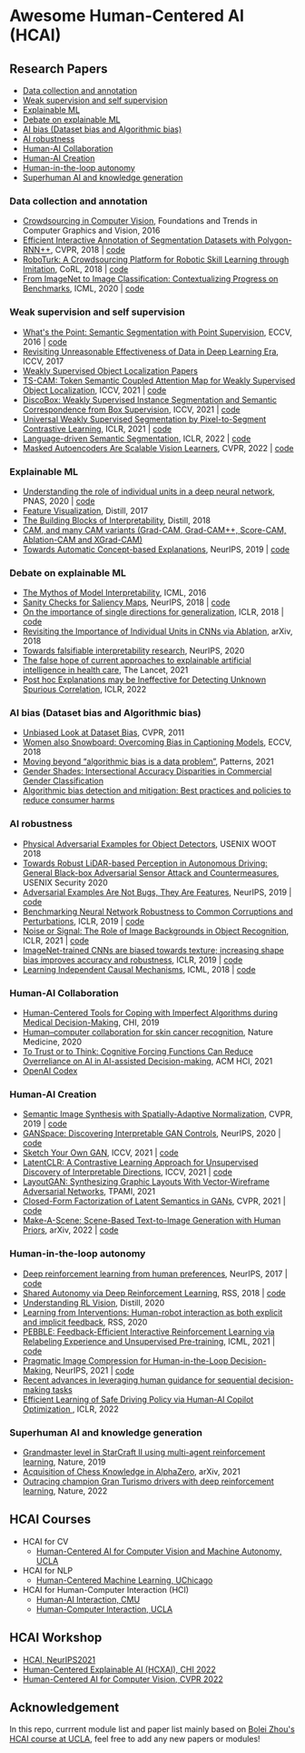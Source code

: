 # Awesome Human-Centered AI (HCAI)

## Research Papers

* [Data collection and annotation](#data-collection-and-annotation)
* [Weak supervision and self supervision](#weak-supervision-and-self-supervision)
* [Explainable ML](#explainable-ml)
* [Debate on explainable ML](#debate-on-explainable-ml)
* [AI bias (Dataset bias and Algorithmic bias)](#ai-bias-dataset-bias-and-algorithmic-bias)
* [AI robustness](#ai-robustness)
* [Human-AI Collaboration](#human-ai-collaboration)
* [Human-AI Creation](#human-ai-creation)
* [Human-in-the-loop autonomy](#human-in-the-loop-autonomy)
* [Superhuman AI and knowledge generation](#superhuman-ai-and-knowledge-generation)


### Data collection and annotation

- [Crowdsourcing in Computer Vision](https://arxiv.org/abs/1611.02145), Foundations and Trends in Computer Graphics and Vision, 2016
- [Efficient Interactive Annotation of Segmentation Datasets with Polygon-RNN++](https://arxiv.org/abs/1803.09693), CVPR, 2018 | [code](http://www.cs.toronto.edu/polyrnn/)
- [RoboTurk: A Crowdsourcing Platform for Robotic Skill Learning through Imitation](https://arxiv.org/abs/1811.02790), CoRL, 2018 | [code](https://roboturk.stanford.edu/)
- [From ImageNet to Image Classification: Contextualizing Progress on Benchmarks](https://arxiv.org/abs/2005.11295), ICML, 2020 | [code](https://github.com/MadryLab/ImageNetMultiLabel)

### Weak supervision and self supervision

- [What's the Point: Semantic Segmentation with Point Supervision](https://arxiv.org/abs/1506.02106), ECCV, 2016 | [code](https://github.com/abearman/whats-the-point1)
- [Revisiting Unreasonable Effectiveness of Data in Deep Learning Era](https://arxiv.org/abs/1707.02968), ICCV, 2017 
- [Weakly Supervised Object Localization Papers](https://github.com/xiaomengyc/Weakly-Supervised-Object-Localization)
- [TS-CAM: Token Semantic Coupled Attention Map for Weakly Supervised Object Localization](https://arxiv.org/abs/2103.14862), ICCV, 2021 | [code](https://github.com/vasgaowei/TS-CAM)
- [DiscoBox: Weakly Supervised Instance Segmentation and Semantic Correspondence from Box Supervision](https://arxiv.org/abs/2105.06464), ICCV, 2021 | [code](https://github.com/NVlabs/DiscoBox)
- [Universal Weakly Supervised Segmentation by Pixel-to-Segment Contrastive Learning](https://arxiv.org/abs/2105.00957), ICLR, 2021 | [code](https://github.com/twke18/SPML)
- [Language-driven Semantic Segmentation](https://arxiv.org/abs/2201.03546), ICLR, 2022 | [code](https://github.com/isl-org/lang-seg)
- [Masked Autoencoders Are Scalable Vision Learners](https://arxiv.org/abs/2111.06377), CVPR, 2022 | [code](https://github.com/facebookresearch/mae)

### Explainable ML

- [Understanding the role of individual units in a deep neural network](https://www.pnas.org/doi/10.1073/pnas.1907375117), PNAS, 2020 | [code](https://github.com/davidbau/dissect)
- [Feature Visualization](https://distill.pub/2017/feature-visualization/), Distill, 2017
- [The Building Blocks of Interpretability](https://distill.pub/2018/building-blocks/), Distill, 2018
- [CAM, and many CAM variants (Grad-CAM, Grad-CAM++, Score-CAM, Ablation-CAM and XGrad-CAM)](https://github.com/jacobgil/pytorch-grad-cam)
- [Towards Automatic Concept-based Explanations](https://arxiv.org/abs/1902.03129), NeurIPS, 2019 | [code](https://github.com/amiratag/ACE)

### Debate on explainable ML

- [The Mythos of Model Interpretability](https://arxiv.org/abs/1606.03490), ICML, 2016
- [Sanity Checks for Saliency Maps](https://arxiv.org/abs/1810.03292), NeurIPS, 2018 | [code](https://github.com/adebayoj/sanity_checks_saliency)
- [On the importance of single directions for generalization](https://arxiv.org/abs/1803.06959), ICLR, 2018 | [code](https://github.com/toshalpatel/Single-Directions)
- [Revisiting the Importance of Individual Units in CNNs via Ablation](https://arxiv.org/abs/1806.02891), arXiv, 2018
- [Towards falsifiable interpretability research](https://arxiv.org/abs/2010.12016), NeurIPS, 2020 
- [The false hope of current approaches to explainable artificial intelligence in health care](https://www.thelancet.com/journals/landig/article/PIIS2589-7500(21)00208-9/fulltext), The Lancet, 2021
- [Post hoc Explanations may be Ineffective for Detecting Unknown Spurious Correlation](https://openreview.net/forum?id=xNOVfCCvDpM), ICLR, 2022

### AI bias (Dataset bias and Algorithmic bias)

- [Unbiased Look at Dataset Bias](https://people.csail.mit.edu/torralba/publications/datasets_cvpr11.pdf), CVPR, 2011
- [Women also Snowboard: Overcoming Bias in Captioning Models](https://arxiv.org/abs/1803.09797), ECCV, 2018
- [Moving beyond “algorithmic bias is a data problem”](https://www.ncbi.nlm.nih.gov/pmc/articles/PMC8085589/), Patterns, 2021
- [Gender Shades: Intersectional Accuracy Disparities in Commercial Gender Classification](https://proceedings.mlr.press/v81/buolamwini18a/buolamwini18a.pdf)
- [Algorithmic bias detection and mitigation: Best practices and policies to reduce consumer harms](https://www.brookings.edu/research/algorithmic-bias-detection-and-mitigation-best-practices-and-policies-to-reduce-consumer-harms/)

### AI robustness

- [Physical Adversarial Examples for Object Detectors](https://arxiv.org/abs/1807.07769), USENIX WOOT 2018
- [Towards Robust LiDAR-based Perception in Autonomous Driving: General Black-box Adversarial Sensor Attack and Countermeasures](https://arxiv.org/abs/2006.16974), USENIX Security 2020
- [Adversarial Examples Are Not Bugs, They Are Features](https://arxiv.org/abs/1905.02175), NeurIPS, 2019 | [code](https://github.com/MadryLab/robustness)
- [Benchmarking Neural Network Robustness to Common Corruptions and Perturbations](https://arxiv.org/abs/1903.12261), ICLR, 2019 | [code](https://github.com/hendrycks/robustness)
- [Noise or Signal: The Role of Image Backgrounds in Object Recognition](https://arxiv.org/abs/2006.09994), ICLR, 2021 | [code](https://github.com/MadryLab/backgrounds_challenge)
- [ImageNet-trained CNNs are biased towards texture; increasing shape bias improves accuracy and robustness](https://arxiv.org/abs/1811.12231), ICLR, 2019 | [code](https://github.com/rgeirhos/Stylized-ImageNet)
- [Learning Independent Causal Mechanisms](https://arxiv.org/abs/1712.00961), ICML, 2018 | [code](https://github.com/kevtimova/licms)

### Human-AI Collaboration

- [Human-Centered Tools for Coping with Imperfect Algorithms during Medical Decision-Making](https://arxiv.org/abs/1902.02960), CHI, 2019
- [Human–computer collaboration for skin cancer recognition](https://www.nature.com/articles/s41591-020-0942-0), Nature Medicine, 2020
- [To Trust or to Think: Cognitive Forcing Functions Can Reduce Overreliance on AI in AI-assisted Decision-making](https://arxiv.org/abs/2102.09692), ACM HCI, 2021
- [OpenAI Codex](https://openai.com/blog/openai-codex/)

### Human-AI Creation

- [Semantic Image Synthesis with Spatially-Adaptive Normalization](https://arxiv.org/abs/1903.07291), CVPR, 2019 | [code](https://github.com/NVlabs/SPADE)
- [GANSpace: Discovering Interpretable GAN Controls](https://arxiv.org/abs/2004.02546), NeurIPS, 2020 | [code](https://github.com/harskish/ganspace)
- [Sketch Your Own GAN](https://arxiv.org/abs/2108.02774), ICCV, 2021 | [code](https://github.com/PeterWang512/GANSketching)
- [LatentCLR: A Contrastive Learning Approach for Unsupervised Discovery of Interpretable Directions](https://arxiv.org/abs/2104.00820), ICCV, 2021 | [code](https://github.com/catlab-team/latentclr)
- [LayoutGAN: Synthesizing Graphic Layouts With Vector-Wireframe Adversarial Networks](https://ieeexplore.ieee.org/document/8948239), TPAMI, 2021
- [Closed-Form Factorization of Latent Semantics in GANs](https://arxiv.org/abs/2007.06600), CVPR, 2021 | [code](https://github.com/genforce/sefa)
- [Make-A-Scene: Scene-Based Text-to-Image Generation with Human Priors](https://arxiv.org/abs/2203.13131), arXiv, 2022 | [code](https://github.com/CasualGANPapers/Make-A-Scene)

### Human-in-the-loop autonomy

- [Deep reinforcement learning from human preferences](https://arxiv.org/abs/1706.03741), NeurIPS, 2017 | [code](https://github.com/HumanCompatibleAI/imitation)
- [Shared Autonomy via Deep Reinforcement Learning](https://arxiv.org/abs/1802.01744), RSS, 2018 | [code](https://github.com/rddy/deepassist)
- [Understanding RL Vision](https://distill.pub/2020/understanding-rl-vision/), Distill, 2020
- [Learning from Interventions: Human-robot interaction as both explicit and implicit feedback](http://www.roboticsproceedings.org/rss16/p055.pdf), RSS, 2020 
- [PEBBLE: Feedback-Efficient Interactive Reinforcement Learning via Relabeling Experience and Unsupervised Pre-training](https://arxiv.org/abs/2106.05091), ICML, 2021 | [code](https://sites.google.com/view/icml21pebble)
- [Pragmatic Image Compression for Human-in-the-Loop Decision-Making](https://arxiv.org/abs/2108.04219), NeurIPS, 2021 | [code](https://github.com/rddy/pico)
- [Recent advances in leveraging human guidance for sequential decision-making tasks](https://link.springer.com/article/10.1007/s10458-021-09514-w?noAccess=true)
- [Efficient Learning of Safe Driving Policy via Human-AI Copilot Optimization ](https://openreview.net/forum?id=0cgU-BZp2ky), ICLR, 2022

### Superhuman AI and knowledge generation

- [Grandmaster level in StarCraft II using multi-agent reinforcement learning](https://www.nature.com/articles/s41586-019-1724-z), Nature, 2019
- [Acquisition of Chess Knowledge in AlphaZero](https://arxiv.org/abs/2111.09259), arXiv, 2021
- [Outracing champion Gran Turismo drivers with deep reinforcement learning](https://www.nature.com/articles/s41586-021-04357-7), Nature, 2022


## HCAI Courses

- HCAI for CV
  - [Human-Centered AI for Computer Vision and Machine Autonomy, UCLA](https://bruinlearn.ucla.edu/courses/129743) 
- HCAI for NLP
  - [Human-Centered Machine Learning, UChicago](https://github.com/ChicagoHAI/human-centered-machine-learning)
- HCAI for Human-Computer Interaction (HCI)
  - [Human-AI Interaction, CMU](https://haiicmu.github.io/) 
  - [Human-Computer Interaction, UCLA](https://uclahci.notion.site/2022-Winter-ECE-209AS-Human-Computer-Interaction-2a570caf309b49c1b5192bdb1f766d15)


## HCAI Workshop

- [HCAI, NeurIPS2021](https://sites.google.com/view/hcai-human-centered-ai-neurips/home)
- [Human-Centered Explainable AI (HCXAI), CHI 2022](https://hcxai.jimdosite.com/)
- [Human-Centered AI for Computer Vision, CVPR 2022](https://human-centeredai.github.io/)


## Acknowledgement

In this repo, currrent module list and paper list mainly based on [Bolei Zhou's HCAI course at UCLA](https://boleizhou.github.io/teaching/), feel free to add any new papers or modules!
